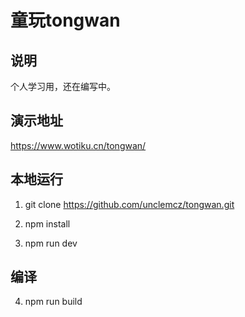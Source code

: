 # 童玩tongwan

## 说明
个人学习用，还在编写中。

## 演示地址
https://www.wotiku.cn/tongwan/

## 本地运行
1. git clone https://github.com/unclemcz/tongwan.git

2. npm install

3. npm run dev

## 编译
4. npm run build
